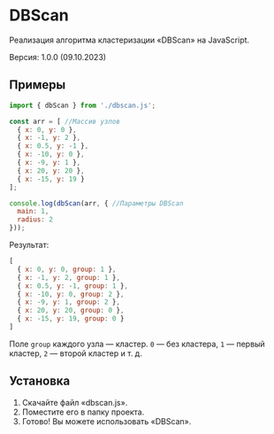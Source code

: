 # DBScan
Реализация алгоритма кластеризации «DBScan» на JavaScript.

Версия: 1.0.0 (09.10.2023)

## Примеры
```JavaScript
import { dbScan } from './dbscan.js';

const arr = [ //Массив узлов
  { x: 0, y: 0 },
  { x: -1, y: 2 },
  { x: 0.5, y: -1 },
  { x: -10, y: 0 },
  { x: -9, y: 1 },
  { x: 20, y: 20 },
  { x: -15, y: 19 }
];

console.log(dbScan(arr, { //Параметры DBScan
  main: 1,
  radius: 2
}));
```

Результат:
```JavaScript
[
  { x: 0, y: 0, group: 1 },
  { x: -1, y: 2, group: 1 },
  { x: 0.5, y: -1, group: 1 },
  { x: -10, y: 0, group: 2 },
  { x: -9, y: 1, group: 2 },
  { x: 20, y: 20, group: 0 },
  { x: -15, y: 19, group: 0 }
]
```

Поле `group` каждого узла — кластер. `0` — без кластера, `1` — первый кластер, `2` — второй кластер и т. д.

## Установка
1. Скачайте файл «dbscan.js».
2. Поместите его в папку проекта.
3. Готово! Вы можете использовать «DBScan».
